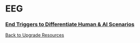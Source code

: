 # EEG

### [End Triggers to Differentiate Human & AI Scenarios](endTriggerChange.md)

[Back to Upgrade Resources](home.md)

